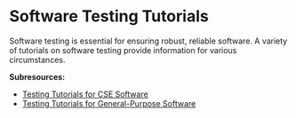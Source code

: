 
# Software Testing Tutorials

Software testing is essential for ensuring robust, reliable software.  A variety of tutorials on software testing provide information for various circumstances.

**Subresources:**
- [Testing Tutorials for CSE Software](SwTestingTutorials.Cse.md)
- [Testing Tutorials for General-Purpose Software](SwTestingTutorials.General.md)

<!---
Publish: yes
Categories: reliability
Topics: [import from subresources]
Tags: [import from subresources]
Level: 2
Prerequisites: defaults
Aggregate: base
--->
